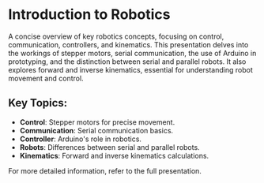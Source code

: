 # Introduction to Robotics

A concise overview of key robotics concepts, focusing on control, communication, controllers, and kinematics. This presentation delves into the workings of stepper motors, serial communication, the use of Arduino in prototyping, and the distinction between serial and parallel robots. It also explores forward and inverse kinematics, essential for understanding robot movement and control.

## Key Topics:
- **Control**: Stepper motors for precise movement.
- **Communication**: Serial communication basics.
- **Controller**: Arduino's role in robotics.
- **Robots**: Differences between serial and parallel robots.
- **Kinematics**: Forward and inverse kinematics calculations.

For more detailed information, refer to the full presentation.
